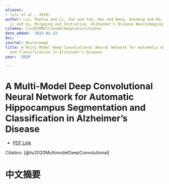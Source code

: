 ```yaml
---
aliases:
- (Liu et al., 2020)
author: Liu, Manhua and Li, Fan and Yan, Hao and Wang, Kundong and Ma, Yixin and Shen,
  Li and Xu, Mingqing and Initiative, Alzheimer’s Disease Neuroimaging
citekey: liu2020MultimodelDeepConvolutional
date_added: '2025-03-23'
doi: ''
journal: Neuroimage
title: A Multi-Model Deep Convolutional Neural Network for Automatic Hippocampus Segmentation
  and Classification in Alzheimer’s Disease
year: '2020'

---
```

# A Multi-Model Deep Convolutional Neural Network for Automatic Hippocampus Segmentation and Classification in Alzheimer’s Disease
- [PDF Link](zotero://open-pdf/library/items/VH6F4PW9)

Citation: [@liu2020MultimodelDeepConvolutional]

# 中文摘要
